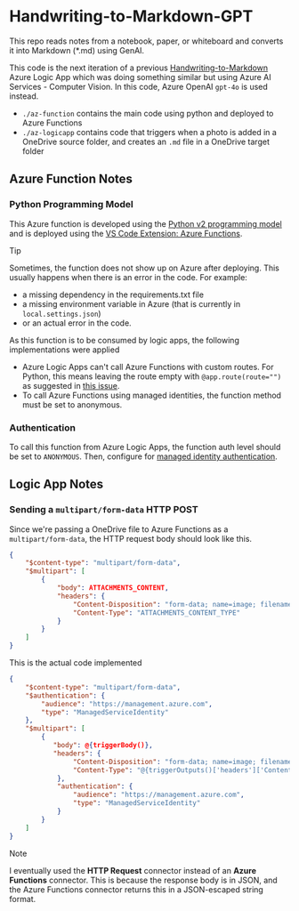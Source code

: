 # Handwriting-to-Markdown-GPT
This repo reads notes from a notebook, paper, or whiteboard and converts it into Markdown (*.md) using GenAI.

This code is the next iteration of a previous [Handwriting-to-Markdown](https://github.com/raffertyuy/Handwriting-to-Markdown/tree/main) Azure Logic App which was doing something similar but using Azure AI Services - Computer Vision.
In this code, Azure OpenAI `gpt-4o` is used instead.

- `./az-function` contains the main code using python and deployed to Azure Functions
- `./az-logicapp` contains code that triggers when a photo is added in a OneDrive source folder, and creates an `.md` file in a OneDrive target folder


## Azure Function Notes
### Python Programming Model
This Azure function is developed using the [Python v2 programming model](https://learn.microsoft.com/en-us/azure/azure-functions/functions-reference-python?tabs=asgi%2Capplication-level&pivots=python-mode-decorators) and is deployed using the [VS Code Extension: Azure Functions](https://marketplace.visualstudio.com/items?itemName=ms-azuretools.vscode-azurefunctions).

> [!TIP]
> Sometimes, the function does not show up on Azure after deploying. This usually happens when there is an error in the code. For example:
> - a missing dependency in the requirements.txt file
> - a missing environment variable in Azure (that is currently in `local.settings.json`)
> - or an actual error in the code.

As this function is to be consumed by logic apps, the following implementations were applied
- Azure Logic Apps can't call Azure Functions with custom routes. For Python, this means leaving the route empty with `@app.route(route="")` as suggested in [this issue](https://github.com/Azure/azure-functions-python-worker/issues/1468).
- To call Azure Functions using managed identities, the function method must be set to anonymous.

### Authentication
To call this function from Azure Logic Apps, the function auth level should be set to `ANONYMOUS`.
Then, configure for [managed identity authentication](https://learn.microsoft.com/en-us/azure/logic-apps/call-azure-functions-from-workflows?tabs=consumption#set-authentication-function-app).


## Logic App Notes

### Sending a `multipart/form-data` HTTP POST
Since we're passing a OneDrive file to Azure Functions as a `multipart/form-data`, the HTTP request body should look like this.
```json
{
    "$content-type": "multipart/form-data",
    "$multipart": [
        {
            "body": ATTACHMENTS_CONTENT,
            "headers": {
                "Content-Disposition": "form-data; name=image; filename=\"ATTACHMENTS_NAME\"",
                "Content-Type": "ATTACHMENTS_CONTENT_TYPE"
            }
        }
    ]
}
```

This is the actual code implemented
```json
{
    "$content-type": "multipart/form-data",
    "$authentication": {
        "audience": "https://management.azure.com",
        "type": "ManagedServiceIdentity"
    },
    "$multipart": [
        {
           "body": @{triggerBody()},
           "headers": {
                "Content-Disposition": "form-data; name=image; filename=\"@{triggerOutputs()['headers']['x-ms-file-name-encoded']}\"",
                "Content-Type": "@{triggerOutputs()['headers']['Content-Type']}"
            },
            "authentication": {
                "audience": "https://management.azure.com",
                "type": "ManagedServiceIdentity"
            }
        }
    ]
}
```

> [!NOTE]
> I eventually used the **HTTP Request** connector instead of an **Azure Functions** connector.
> This is because the response body is in JSON, and the Azure Functions connector returns this in a JSON-escaped string format.